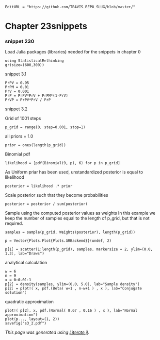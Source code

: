 ```@meta
EditURL = "https://github.com/TRAVIS_REPO_SLUG/blob/master/"
```

# Chapter 23snippets

### snippet 230

Load Julia packages (libraries) needed  for the snippets in chapter 0

```@example snippets03.1
using StatisticalRethinking
gr(size=(600,300))
```

snippet 3.1

```@example snippets03.1
PrPV = 0.95
PrPM = 0.01
PrV = 0.001
PrP = PrPV*PrV + PrPM*(1-PrV)
PrVP = PrPV*PrV / PrP
```

snippet 3.2

Grid of 1001 steps

```@example snippets03.1
p_grid = range(0, step=0.001, stop=1)
```

all priors = 1.0

```@example snippets03.1
prior = ones(length(p_grid))
```

Binomial pdf

```@example snippets03.1
likelihood = [pdf(Binomial(9, p), 6) for p in p_grid]
```

As Uniform priar has been used, unstandardized posterior is equal to likelihood

```@example snippets03.1
posterior = likelihood .* prior
```

Scale posterior such that they become probabilities

```@example snippets03.1
posterior = posterior / sum(posterior)
```

Sample using the computed posterior values as weights
In this example we keep the number of samples equal to the length of p_grid,
but that is not required.

```@example snippets03.1
samples = sample(p_grid, Weights(posterior), length(p_grid))

p = Vector{Plots.Plot{Plots.GRBackend}}(undef, 2)

p[1] = scatter(1:length(p_grid), samples, markersize = 2, ylim=(0.0, 1.3), lab="Draws")
```

analytical calculation

```@example snippets03.1
w = 6
n = 9
x = 0:0.01:1
p[2] = density(samples, ylim=(0.0, 5.0), lab="Sample density")
p[2] = plot!( x, pdf.(Beta( w+1 , n-w+1 ) , x ), lab="Conjugate solution")
```

quadratic approximation

```@example snippets03.1
plot!( p[2], x, pdf.(Normal( 0.67 , 0.16 ) , x ), lab="Normal approximation")
plot(p..., layout=(1, 2))
savefig("s3_2.pdf")
```

*This page was generated using [Literate.jl](https://github.com/fredrikekre/Literate.jl).*

